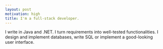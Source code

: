 ```yaml
---
layout: post
motivation: high 
title: I'm a full-stack developer.
---
```

I write in Java and .NET. I turn requirements into well-tested functionalities. I design and implement databases, write SQL or implement a good-looking user interface.